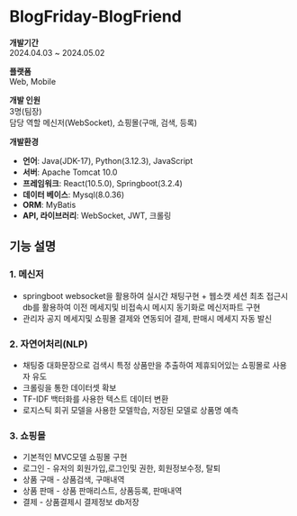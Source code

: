 # BlogFriday-BlogFriend  

**개발기간**  
2024.04.03 ~ 2024.05.02  

**플랫폼**  
Web, Mobile  

**개발 인원**  
3명(팀장)  
담당 역할 메신저(WebSocket), 쇼핑몰(구매, 검색, 등록)  

**개발환경**	  

- **언어**:			Java(JDK-17), Python(3.12.3), JavaScript  
- **서버**: 			Apache Tomcat 10.0  
- **프레임워크**:		React(10.5.0), Springboot(3.2.4)  
- **데이터 베이스**:		Mysql(8.0.36)  
- **ORM**:			MyBatis  
- **API, 라이브러리**:		WebSocket, JWT, 크롤링  


## 기능 설명  

### 1. 메신저   
 - springboot websocket을 활용하여 실시간 채팅구현 + 웹소캣 세션 최초 접근시 db를 활용하여 이전 메세지및 비접속시 메시지 동기화로 메신저파트 구현  
 - 관리자 공지 메세지및 쇼핑몰 결제와 연동되어 결제, 판매시 메세지 자동 발신   

### 2. 자연어처리(NLP)   
 - 채팅중 대화문장으로 검색시 특정 상품만을 추출하여 제휴되어있는 쇼핑몰로 사용자 유도  
 - 크롤링을 통한 데이터셋 확보  
 - TF-IDF 백터화를 사용한 텍스트 데이터 변환  
 - 로지스틱 회귀 모델을 사용한 모델학습, 저장된 모델로 상품명 예측  

### 3. 쇼핑몰   
 - 기본적인 MVC모델 쇼핑몰 구현  
 - 로그인 - 유저의 회원가입,로그인및 권한, 회원정보수정, 탈퇴  
 - 상품 구매 - 상품검색, 구매내역  
 - 상품 판매 - 상품 판매리스트, 상품등록, 판매내역  
 - 결제 - 상품결제시 결제정보 db저장  
 
